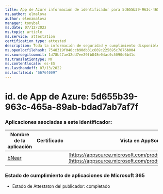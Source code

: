 ```yaml
---
title: App de Azure información de identificador para 5d655b39-963c-465a-89ab-bdad7ab7af7f
ms.author: elmalova
author: elenamalova
manager: tonybal
ms.date: 07/12/2022
ms.topic: article
ms.service: attestation
certification_type: attested
description: Toda la información de seguridad y cumplimiento disponible para 5d655b39-963c-465a-89ab-bdad7ab7af7f.
ms.openlocfilehash: 7548319f048ccb90db31c669c225695c7876b004
ms.sourcegitcommit: 1d78b47ae32dd7ee29fb848e04ac0c5090d6b41c
ms.translationtype: MT
ms.contentlocale: es-ES
ms.lasthandoff: 07/13/2022
ms.locfileid: "66764009"
---
```

# <a name="azure-app-id-5d655b39-963c-465a-89ab-bdad7ab7af7f"></a>id. de App de Azure: 5d655b39-963c-465a-89ab-bdad7ab7af7f


### <a name="apps-associated-with-this-id"></a>Aplicaciones asociadas a este identificador:
| **Nombre de la aplicación** | **Certificado** | **Vista en AppSource** |
|--------------|---------------|-----------------------|
| [bNear](../forward/WA200004271.md) |  | [https://appsource.microsoft.com/product/office/WA200004271](https://appsource.microsoft.com/product/office/WA200004271) |

### <a name="microsoft-365-app-compliance-status"></a>Estado de cumplimiento de aplicaciones de Microsoft 365
- Estado de Attestaton del publicador: completado
